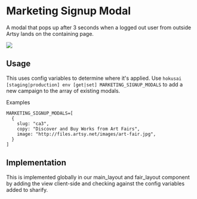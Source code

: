 # Marketing Signup Modal

A modal that pops up after 3 seconds when a logged out user from outside Artsy lands on the containing page.

![](https://cloud.githubusercontent.com/assets/1022172/20072470/8735dfe4-a4f6-11e6-9364-6e05c42bf304.jpg)

## Usage

This uses config variables to determine where it's applied. Use `hokusai [staging|production] env [get|set] MARKETING_SIGNUP_MODALS` to add a new campaign to the array of existing modals.

Examples

```
MARKETING_SIGNUP_MODALS=[
  {
    slug: "ca3",
    copy: "Discover and Buy Works from Art Fairs",
    image: "http://files.artsy.net/images/art-fair.jpg",
  }
]
```

## Implementation

This is implemented globally in our main_layout and fair_layout component by adding the view client-side and checking against the config variables added to sharify.
